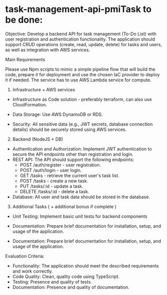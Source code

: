 # task-management-api-pmiTask to be done:
Objective: Develop a backend API for task management (To-Do List) with user registration and authentication functionality. The application should support CRUD operations (create, read, update, delete) for tasks and users, as well as integration with AWS services.


Main Requirements

Please use Npm scripts to mimic a simple pipeline flow that will build the code, prepare it for deployment and use the chosen IaC provider to deploy it if needed. The service has to use AWS Lambda service for compute.


1. Infrastructure + AWS services

- Infrastructure as Code solution - preferably terraform, can also use CloudFormation.
- Data Storage: Use AWS DynamoDB or RDS.

- Security: All sensitive data (e.g., JWT secrets, database connection details) should be securely stored using AWS services.



2. Backend (NodeJS + DB)

- Authentication and Authorization: Implement JWT authentication to secure the API endpoints other than registration and login.
- REST API: The API should support the following endpoints:
    - POST /auth/register - user registration.
    - POST /auth/login - user login.
    - GET /tasks - retrieve the current user's task list.
    - POST /tasks - create a new task.
    - PUT /tasks/:id - update a task.
    - DELETE /tasks/:id - delete a task.
- Database: All user and task data should be stored in the database.

3. Additional Tasks ( + additional bonus if complete )
- Unit Testing: Implement basic unit tests for backend components
- Documentation: Prepare brief documentation for installation, setup, and usage of the application.

- Documentation: Prepare brief documentation for installation, setup, and usage of the application.


Evaluation Criteria:
- Functionality: The application should meet the described requirements and work correctly.
- Code Quality: Clean, quality code using TypeScript.
- Testing: Presence and quality of tests.
- Documentation: Presence and quality of documentation.





